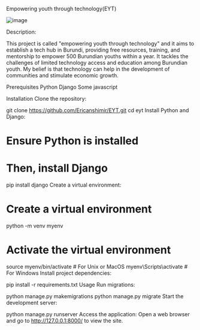 Empowering youth through technology(EYT)

![image](https://github.com/Ericanshimir/EYT/assets/109414922/8ea8d642-ff68-4353-8534-ee8208650362)

Description:

This project is called "empowering youth through technology" and it aims to establish a tech hub in Burundi, providing free resources, training, and mentorship to empower 500 Burundian youths within a year. It tackles the challenges of limited technology access and education among Burundian youth. My belief is that technology can help in the development of communities and stimulate economic growth.

Prerequisites
Python 
Django 
Some javascript

Installation
Clone the repository:


git clone https://github.com/Ericanshimir/EYT.git
cd eyt
Install Python and Django:


# Ensure Python is installed
# Then, install Django
pip install django
Create a virtual environment:


# Create a virtual environment
python -m venv myenv

# Activate the virtual environment
source myenv/bin/activate   # For Unix or MacOS
myenv\Scripts\activate       # For Windows
Install project dependencies:


pip install -r requirements.txt
Usage
Run migrations:


python manage.py makemigrations
python manage.py migrate
Start the development server:


python manage.py runserver
Access the application:
Open a web browser and go to http://127.0.0.1:8000/ to view the site.

